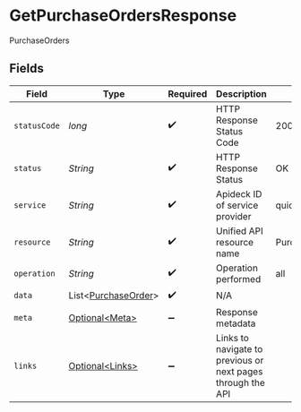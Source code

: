 # GetPurchaseOrdersResponse

PurchaseOrders


## Fields

| Field                                                            | Type                                                             | Required                                                         | Description                                                      | Example                                                          |
| ---------------------------------------------------------------- | ---------------------------------------------------------------- | ---------------------------------------------------------------- | ---------------------------------------------------------------- | ---------------------------------------------------------------- |
| `statusCode`                                                     | *long*                                                           | :heavy_check_mark:                                               | HTTP Response Status Code                                        | 200                                                              |
| `status`                                                         | *String*                                                         | :heavy_check_mark:                                               | HTTP Response Status                                             | OK                                                               |
| `service`                                                        | *String*                                                         | :heavy_check_mark:                                               | Apideck ID of service provider                                   | quickbooks                                                       |
| `resource`                                                       | *String*                                                         | :heavy_check_mark:                                               | Unified API resource name                                        | PurchaseOrders                                                   |
| `operation`                                                      | *String*                                                         | :heavy_check_mark:                                               | Operation performed                                              | all                                                              |
| `data`                                                           | List\<[PurchaseOrder](../../models/components/PurchaseOrder.md)> | :heavy_check_mark:                                               | N/A                                                              |                                                                  |
| `meta`                                                           | [Optional\<Meta>](../../models/components/Meta.md)               | :heavy_minus_sign:                                               | Response metadata                                                |                                                                  |
| `links`                                                          | [Optional\<Links>](../../models/components/Links.md)             | :heavy_minus_sign:                                               | Links to navigate to previous or next pages through the API      |                                                                  |